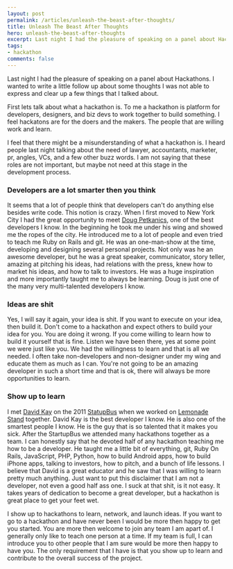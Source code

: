 ```yaml
---
layout: post
permalink: /articles/unleash-the-beast-after-thoughts/
title: Unleash The Beast After Thoughts
hero: unleash-the-beast-after-thoughts
excerpt: Last night I had the pleasure of speaking on a panel about Hackathons. I wanted to write a little follow up about some thoughts I was not able to express and clear up a few things that I talked about.
tags:
- hackathon
comments: false
---
```


<p>Last night I had the pleasure of speaking on a panel about Hackathons. I wanted to write a little follow up about some thoughts I was not able to express and clear up a few things that I talked about.</p>
<p>First lets talk about what a hackathon is. To me a hackathon is platform for developers, designers, and biz devs to work together to build something. I feel hackatons are for the doers and the makers. The people that are willing work and learn.</p>
<p>I feel that there might be a misunderstanding of what a hackathon is. I heard people last night talking about the need of lawyer, accountants, marketer, pr, angles, VCs, and a few other buzz words. I am not saying that these roles are not important, but maybe not need at this stage in the development process.</p>

<h3>Developers are a lot smarter then you think</h3>
<p>It seems that a lot of people think that developers can't do anything else besides write code. This notion is crazy. When I first moved to New York City I had the great opportunity to meet <a href="https://twitter.com/petkanics">Doug Petkanics</a>, one of the best developers I know. In the beginning he took me under his wing and showed me the ropes of the city. He introduced me to a lot of people and even tried to teach me Ruby on Rails and git. He was an one-man-show at the time, developing and designing several personal projects. Not only was he an awesome developer, but he was a great speaker,  communicator, story teller, amazing at pitching his ideas, had relations with the press, knew how to market his ideas, and how to talk to investors. He was a huge inspiration and more importantly taught me to always be learning. Doug is just one of the many very multi-talented developers I know.</p>

<h3>Ideas are shit</h3>
<p>Yes, I will say it again, your idea is shit. If you want to execute on your idea, then build it. Don't come to a hackathon and expect others to build your idea for you. You are doing it wrong. If you come willing to learn how to build it yourself that is fine. Listen we have been there, yes at some point we were just like you. We had the willingness to learn and that is all we needed. I often take non-developers and non-designer under my wing and educate them as much as I can. You're not going to be an amazing developer in such a short time and that is ok, there will always be more opportunities to learn.</p>

<h3>Show up to learn</h3>
<p>I met <a href="https://twitter.com/DavidYKay">David Kay</a> on the 2011 <a href="http://startupbus.com/">StatupBus</a> when we worked on <a href="http://kennedysgarage.com/projects/lemonade-stand">Lemonade Stand</a> together. David Kay is the best developer I know. He is also one of the smartest people I know. He is the guy that is so talented that it makes you sick. After the StartupBus we attended many hackathons together as a team. I can honestly say that he devoted half of any hackathon teaching me how to be a developer. He taught me a little bit of everything, git, Ruby On Rails, JavaScript, PHP, Python, how to build Android apps, how to build iPhone apps, talking to investors, how to pitch, and a bunch of life lessons. I believe that David is a great educator and he saw that I was willing to learn pretty much anything. Just want to put this disclaimer that I am not a developer, not even a good half ass one. I suck at that shit, is it not easy. It takes years of dedication to become a great developer, but a hackathon is great place to get your feet wet.</p>

<p>I show up to hackathons to learn, network, and launch ideas. If you want to go to a hackathon and have never been I would be more then happy to get you started. You are more then welcome to join any team I am apart of. I generally only like to teach one person at a time. If my team is full, I can introduce you to other people that I am sure would be more then happy to have you. The only requirement that I have is that you show up to learn and contribute to the overall success of the project.</p>
